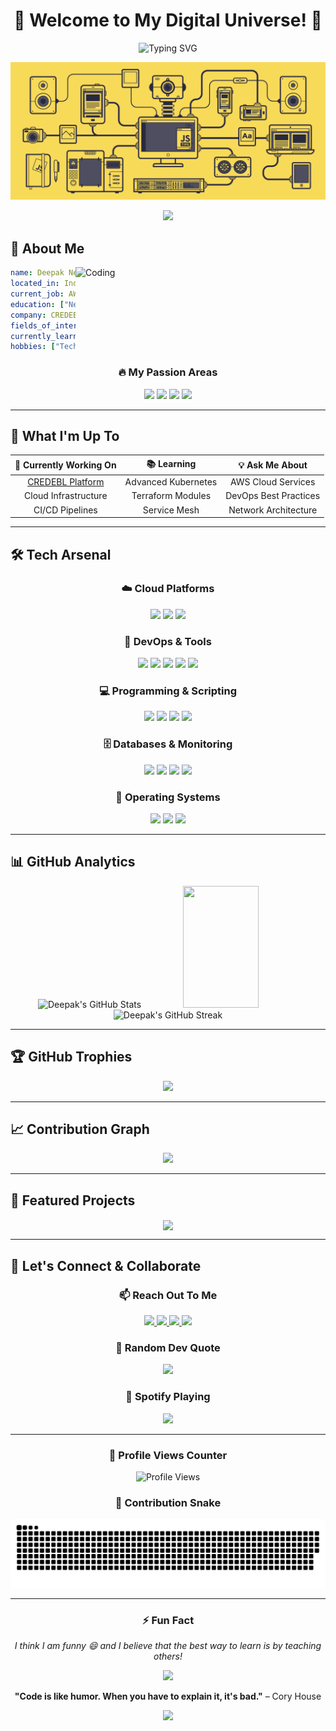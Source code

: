 <div align="center">
  
# 🚀 Welcome to My Digital Universe! 🌟

![Typing SVG](https://readme-typing-svg.herokuapp.com?font=Fira+Code&size=30&duration=3000&pause=1000&color=00D9FF&center=true&vCenter=true&width=600&lines=Hi+%F0%9F%91%8B%2C+I'm+Deepak+Nemade+(DN);AWS+Cloud+%26+DevOps+Engineer;Network+Engineering+Expert;Passionate+Problem+Solver;Always+Learning+%26+Growing!)

![Banner](https://github.com/DeepDN/DeepDN/blob/main/Gitbanner.gif)

<img src="https://user-images.githubusercontent.com/73097560/115834477-dbab4500-a447-11eb-908a-139a6edaec5c.gif">

</div>

## 🎯 About Me

<img align="right" alt="Coding" width="400" src="https://user-images.githubusercontent.com/69011963/137184767-79a13ec7-1bb3-4341-a6da-3a149c9c159a.gif">

```yaml
name: Deepak Nemade
located_in: India 🇮🇳
current_job: AWS Cloud & DevOps Engineer
education: ["Network Engineering", "Cloud Computing"]
company: CREDEBL
fields_of_interests: ["Cloud Architecture", "DevOps", "CI/CD", "Networking"]
currently_learning: ["Kubernetes", "Terraform", "Advanced AWS Services"]
hobbies: ["Tech Blogging", "Open Source", "Problem Solving"]
```

<div align="center">

### 🔥 My Passion Areas

<img src="https://img.shields.io/badge/☁️_Cloud_Computing-FF6B6B?style=for-the-badge&logoColor=white"/>
<img src="https://img.shields.io/badge/🚀_DevOps-4ECDC4?style=for-the-badge&logoColor=white"/>
<img src="https://img.shields.io/badge/🌐_Networking-45B7D1?style=for-the-badge&logoColor=white"/>
<img src="https://img.shields.io/badge/🔧_Automation-96CEB4?style=for-the-badge&logoColor=white"/>

</div>

---

## 🎨 What I'm Up To

<div align="center">

| 🔭 **Currently Working On** | 📚 **Learning** | 💡 **Ask Me About** |
|:---:|:---:|:---:|
| [CREDEBL Platform](https://www.credebl.id/) | Advanced Kubernetes | AWS Cloud Services |
| Cloud Infrastructure | Terraform Modules | DevOps Best Practices |
| CI/CD Pipelines | Service Mesh | Network Architecture |

</div>

---

## 🛠️ Tech Arsenal

<div align="center">

### ☁️ Cloud Platforms
<p>
<img src="https://img.shields.io/badge/Amazon_AWS-FF9900?style=for-the-badge&logo=amazonaws&logoColor=white"/>
<img src="https://img.shields.io/badge/Google_Cloud-4285F4?style=for-the-badge&logo=google-cloud&logoColor=white"/>
<img src="https://img.shields.io/badge/Microsoft_Azure-0089D0?style=for-the-badge&logo=microsoft-azure&logoColor=white"/>
</p>

### 🚀 DevOps & Tools
<p>
<img src="https://img.shields.io/badge/Docker-2CA5E0?style=for-the-badge&logo=docker&logoColor=white"/>
<img src="https://img.shields.io/badge/Kubernetes-326ce5.svg?&style=for-the-badge&logo=kubernetes&logoColor=white"/>
<img src="https://img.shields.io/badge/Jenkins-D24939?style=for-the-badge&logo=Jenkins&logoColor=white"/>
<img src="https://img.shields.io/badge/Terraform-7B42BC?style=for-the-badge&logo=terraform&logoColor=white"/>
<img src="https://img.shields.io/badge/Ansible-000000?style=for-the-badge&logo=ansible&logoColor=white"/>
</p>

### 💻 Programming & Scripting
<p>
<img src="https://img.shields.io/badge/Bash-4EAA25?style=for-the-badge&logo=GNU%20Bash&logoColor=white"/>
<img src="https://img.shields.io/badge/Python-FFD43B?style=for-the-badge&logo=python&logoColor=blue"/>
<img src="https://img.shields.io/badge/Node.js-339933?style=for-the-badge&logo=nodedotjs&logoColor=white"/>
<img src="https://img.shields.io/badge/React-20232A?style=for-the-badge&logo=react&logoColor=61DAFB"/>
</p>

### 🗄️ Databases & Monitoring
<p>
<img src="https://img.shields.io/badge/PostgreSQL-316192?style=for-the-badge&logo=postgresql&logoColor=white"/>
<img src="https://img.shields.io/badge/Grafana-F2F4F9?style=for-the-badge&logo=grafana&logoColor=orange&labelColor=F2F4F9"/>
<img src="https://img.shields.io/badge/Prometheus-000000?style=for-the-badge&logo=prometheus&labelColor=000000"/>
<img src="https://img.shields.io/badge/Nginx-009639?style=for-the-badge&logo=nginx&logoColor=white"/>
</p>

### 🔧 Operating Systems
<p>
<img src="https://img.shields.io/badge/Linux-FCC624?style=for-the-badge&logo=linux&logoColor=black"/>
<img src="https://img.shields.io/badge/Ubuntu-E95420?style=for-the-badge&logo=ubuntu&logoColor=white"/>
<img src="https://img.shields.io/badge/CentOS-262577?style=for-the-badge&logo=CentOS&logoColor=white"/>
</p>

</div>

---

## 📊 GitHub Analytics

<div align="center">
  
<img width="49%" height="195px" src="https://github-readme-stats.vercel.app/api?username=DeepDN&show_icons=true&count_private=true&hide_border=true&title_color=00D9FF&icon_color=00D9FF&text_color=c9d1d9&bg_color=0d1117" alt="Deepak's GitHub Stats" />

<img width="49%" height="195px" src="https://github-readme-stats.vercel.app/api/top-langs/?username=DeepDN&layout=compact&hide_border=true&title_color=00D9FF&text_color=c9d1d9&bg_color=0d1117" />

</div>

<div align="center">
  
<img width="70%" src="https://github-readme-streak-stats.herokuapp.com/?user=DeepDN&theme=radical&hide_border=true&stroke=0000&background=0D1117&ring=00D9FF&fire=00D9FF&currStreakLabel=00D9FF" alt="Deepak's GitHub Streak" />

</div>

---

## 🏆 GitHub Trophies

<div align="center">
  
<img src="https://github-profile-trophy.vercel.app/?username=DeepDN&theme=radical&no-frame=true&no-bg=true&margin-w=4&row=1"/>

</div>

---

## 📈 Contribution Graph

<div align="center">

<img src="https://github-readme-activity-graph.vercel.app/graph?username=DeepDN&bg_color=0d1117&color=00d9ff&line=00d9ff&point=ffffff&area=true&hide_border=true"/>

</div>

---

## 🌟 Featured Projects

<div align="center">

<a href="https://github.com/DeepDN/awesome-project-1">
  <img align="center" src="https://github-readme-stats.vercel.app/api/pin/?username=DeepDN&repo=DeepDN&hide_border=true&title_color=00D9FF&text_color=c9d1d9&bg_color=0d1117" />
</a>

</div>

---

## 🤝 Let's Connect & Collaborate

<div align="center">

### 📫 Reach Out To Me

<p>
<a href="https://linkedin.com/in/deepak-nemade">
  <img src="https://img.shields.io/badge/LinkedIn-0077B5?style=for-the-badge&logo=linkedin&logoColor=white"/>
</a>
<a href="mailto:nemadedeepak1111@gmail.com">
  <img src="https://img.shields.io/badge/Gmail-D14836?style=for-the-badge&logo=gmail&logoColor=white"/>
</a>
<a href="https://portfolio-website-kappa-three-16.vercel.app/#about">
  <img src="https://img.shields.io/badge/Portfolio-000000?style=for-the-badge&logo=vercel&logoColor=white"/>
</a>
<a href="https://hashnode.com/@deepakdn">
  <img src="https://img.shields.io/badge/Hashnode-2962FF?style=for-the-badge&logo=hashnode&logoColor=white"/>
</a>
</p>

### 💭 Random Dev Quote

<img src="https://quotes-github-readme.vercel.app/api?type=horizontal&theme=radical"/>

### 🎵 Spotify Playing

<img src="https://spotify-github-profile.vercel.app/api/spotify?background_color=0d1117&border_color=ffffff" />

</div>

---

<div align="center">

### 👀 Profile Views Counter

<img src="https://komarev.com/ghpvc/?username=DeepDN&label=Profile%20views&color=00d9ff&style=for-the-badge" alt="Profile Views" />

### 🐍 Contribution Snake

<picture>
  <source media="(prefers-color-scheme: dark)" srcset="https://raw.githubusercontent.com/DeepDN/DeepDN/output/github-contribution-grid-snake-dark.svg">
  <source media="(prefers-color-scheme: light)" srcset="https://raw.githubusercontent.com/DeepDN/DeepDN/output/github-contribution-grid-snake.svg">
  <img alt="github contribution grid snake animation" src="https://raw.githubusercontent.com/DeepDN/DeepDN/output/github-contribution-grid-snake.svg">
</picture>

</div>

---

<div align="center">

### ⚡ Fun Fact
*I think I am funny 😄 and I believe that the best way to learn is by teaching others!*

<img src="https://user-images.githubusercontent.com/73097560/115834477-dbab4500-a447-11eb-908a-139a6edaec5c.gif">

**"Code is like humor. When you have to explain it, it's bad."** – Cory House

<img src="https://readme-typing-svg.herokuapp.com?font=Fira+Code&size=20&duration=3000&pause=1000&color=00D9FF&center=true&vCenter=true&width=600&lines=Thanks+for+visiting!+%F0%9F%98%84;Let's+build+something+amazing+together!;Happy+Coding!+%F0%9F%9A%80">

</div>
